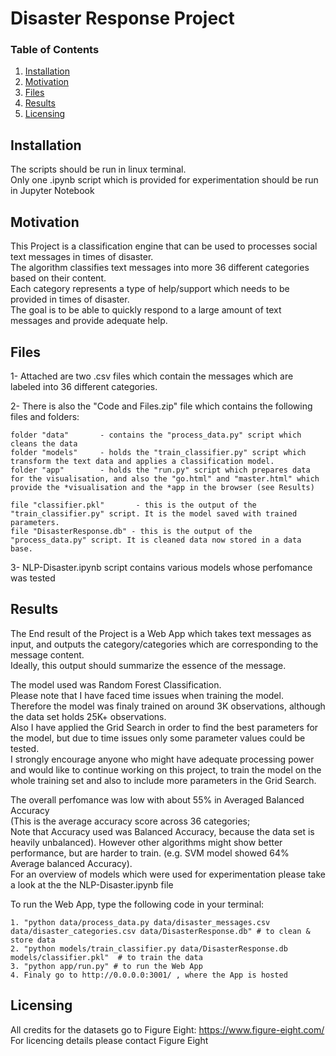 # Disaster Response Project

### Table of Contents

1. [Installation](#installation)
2. [Motivation](#motivation)
3. [Files](#files)
4. [Results](#results)
5. [Licensing](#licensing)

## Installation <a name="installation"></a>
The scripts should be run in linux terminal. <br>
Only one .ipynb script which is provided for experimentation should be run in Jupyter Notebook  <br>

## Motivation <a name="Motivation"></a>
This Project is a classification engine that can be used to processes social text messages in times of disaster.  <br>
The algorithm classifies text messages into more 36 different categories based on their content. <br>
Each category represents a type of help/support which needs to be provided in times of disaster. <br>
The goal is to be able to quickly respond to a large amount of text messages and provide adequate help. <br>

## Files
1- Attached are two .csv files which contain the messages which are labeled into 36 different categories.  <br>

2- There is also the "Code and Files.zip" file which contains the following files and folders: <br>

    folder "data"       - contains the "process_data.py" script which cleans the data
    folder "models"     - holds the "train_classifier.py" script which transform the text data and applies a classification model.
    folder "app"        - holds the "run.py" script which prepares data for the visualisation, and also the "go.html" and "master.html" which provide the *visualisation and the *app in the browser (see Results)
    
    file "classifier.pkl"       - this is the output of the "train_classifier.py" script. It is the model saved with trained parameters.
    file "DisasterResponse.db" - this is the output of the "process_data.py" script. It is cleaned data now stored in a data base.
    
3- NLP-Disaster.ipynb script contains various models whose perfomance was tested <br>

## Results
The End result of the Project is a Web App which takes text messages as input, and outputs the category/categories which are corresponding to the message content.  <br>
Ideally, this output should summarize the essence of the message.

The model used was Random Forest Classification.  <br>
Please note that I have faced time issues when training the model.  <br>
Therefore the model was finaly trained on around 3K observations, although the data set holds 25K+ observations.  <br>
Also I have applied the Grid Search in order to find the best parameters for the model, but due to time issues only some parameter values could be tested. <br>
I strongly encourage anyone who might have adequate processing power and would like to continue working on this project, to train the model on the whole training set and also to include more parameters in the Grid Search.

The overall perfomance was low with about 55% in Averaged Balanced Accuracy  <br>
(This is the average accuracy score across 36 categories;  <br>
Note that Accuracy used was Balanced Accuracy, because the data set is heavily unbalanced). 
However other algorithms might show better performance, but are harder to train. (e.g. SVM model showed 64% Average balanced Accuracy). <br> 
For an overview of models which were used for experimentation please take a look at the the NLP-Disaster.ipynb file <br>


To run the Web App, type the following code in your terminal: <br>

    1. "python data/process_data.py data/disaster_messages.csv data/disaster_categories.csv data/DisasterResponse.db" # to clean & store data
    2. "python models/train_classifier.py data/DisasterResponse.db models/classifier.pkl"  # to train the data
    3. "python app/run.py" # to run the Web App
    4. Finaly go to http://0.0.0.0:3001/ , where the App is hosted


## Licensing <a name="Licensing"></a>
All credits for the datasets go to Figure Eight: https://www.figure-eight.com/  <br>
For licencing details please contact Figure Eight
